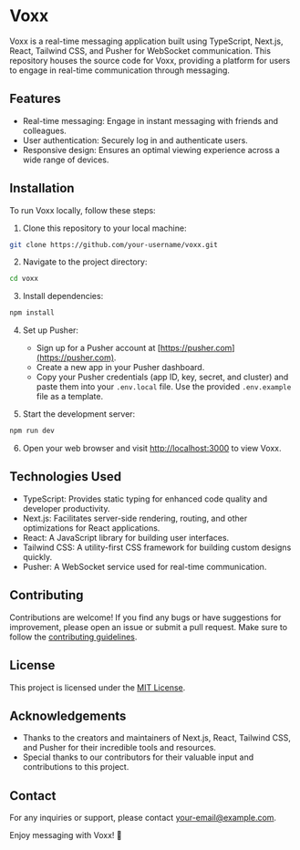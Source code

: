 # Voxx

Voxx is a real-time messaging application built using TypeScript, Next.js, React, Tailwind CSS, and Pusher for WebSocket communication. This repository houses the source code for Voxx, providing a platform for users to engage in real-time communication through messaging.

## Features

- Real-time messaging: Engage in instant messaging with friends and colleagues.
- User authentication: Securely log in and authenticate users.
- Responsive design: Ensures an optimal viewing experience across a wide range of devices.

## Installation

To run Voxx locally, follow these steps:

1. Clone this repository to your local machine:

```bash
git clone https://github.com/your-username/voxx.git
```

2. Navigate to the project directory:

```bash
cd voxx
```

3. Install dependencies:

```bash
npm install
```

4. Set up Pusher:
   - Sign up for a Pusher account at [https://pusher.com](https://pusher.com).
   - Create a new app in your Pusher dashboard.
   - Copy your Pusher credentials (app ID, key, secret, and cluster) and paste them into your `.env.local` file. Use the provided `.env.example` file as a template.

5. Start the development server:

```bash
npm run dev
```

6. Open your web browser and visit [http://localhost:3000](http://localhost:3000) to view Voxx.

## Technologies Used

- TypeScript: Provides static typing for enhanced code quality and developer productivity.
- Next.js: Facilitates server-side rendering, routing, and other optimizations for React applications.
- React: A JavaScript library for building user interfaces.
- Tailwind CSS: A utility-first CSS framework for building custom designs quickly.
- Pusher: A WebSocket service used for real-time communication.

## Contributing

Contributions are welcome! If you find any bugs or have suggestions for improvement, please open an issue or submit a pull request. Make sure to follow the [contributing guidelines](CONTRIBUTING.md).

## License

This project is licensed under the [MIT License](LICENSE).

## Acknowledgements

- Thanks to the creators and maintainers of Next.js, React, Tailwind CSS, and Pusher for their incredible tools and resources.
- Special thanks to our contributors for their valuable input and contributions to this project.

## Contact

For any inquiries or support, please contact [your-email@example.com](mailto:your-email@example.com).

Enjoy messaging with Voxx! 🚀
